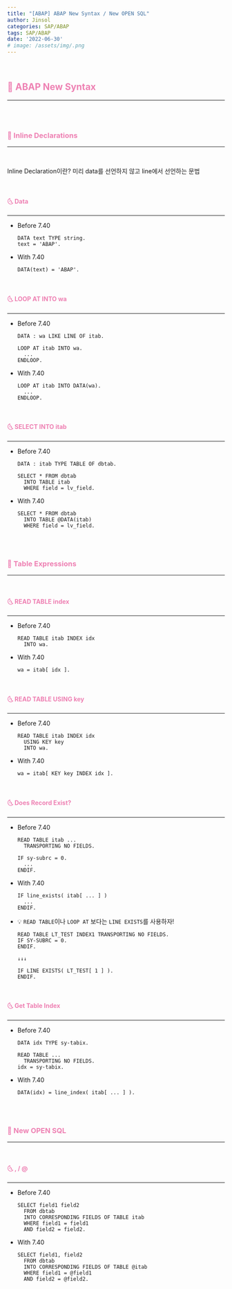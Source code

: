 ```yaml
---
title: "[ABAP] ABAP New Syntax / New OPEN SQL"
author: Jinsol
categories: SAP/ABAP
tags: SAP/ABAP
date: '2022-06-30'
# image: /assets/img/.png
---
```


<br>

## <span style="color:#EE81B3">**🌝 ABAP New Syntax**</span>
<hr>

<br>
<br>

### <span style="color:#EE81B3">**🌝 Inline Declarations**</span>
<hr>
<br>

Inline Declaration이란? 미리 data를 선언하지 않고 line에서 선언하는 문법

<br>

#### <span style="color:#EE81B3">**🌜 Data**</span>
<hr>

- Before 7.40

    ```
    DATA text TYPE string.
    text = 'ABAP'.
    ```

- With 7.40

    ```
    DATA(text) = 'ABAP'.
    ```
    
<br>

#### <span style="color:#EE81B3">**🌜 LOOP AT INTO wa**</span>
<hr>

- Before 7.40

    ```
    DATA : wa LIKE LINE OF itab.

    LOOP AT itab INTO wa.
      ...
    ENDLOOP.
    ```

- With 7.40

    ```
    LOOP AT itab INTO DATA(wa).
      ...
    ENDLOOP.
    ```

<br>

#### <span style="color:#EE81B3">**🌜 SELECT INTO itab**</span>
<hr>
    
- Before 7.40

    ```
    DATA : itab TYPE TABLE OF dbtab.

    SELECT * FROM dbtab
      INTO TABLE itab
      WHERE field = lv_field.
    ```

- With 7.40

    ```
    SELECT * FROM dbtab
      INTO TABLE @DATA(itab)
      WHERE field = lv_field.
    ```

<br>
<br>

### <span style="color:#EE81B3">**🌝 Table Expressions**</span>
<hr>
<br>

#### <span style="color:#EE81B3">**🌜 READ TABLE index**</span>
<hr>
    
- Before 7.40

    ```
    READ TABLE itab INDEX idx
      INTO wa.
    ```

- With 7.40

    ```
    wa = itab[ idx ].
    ```

<br>

#### <span style="color:#EE81B3">**🌜 READ TABLE USING key**</span>
<hr>
    
- Before 7.40

    ```
    READ TABLE itab INDEX idx
      USING KEY key 
      INTO wa.
    ```

- With 7.40

    ```
    wa = itab[ KEY key INDEX idx ].
    ```
    
<br>

#### <span style="color:#EE81B3">**🌜 Does Record Exist?**</span>
<hr>
    
- Before 7.40

    ```
    READ TABLE itab ...
      TRANSPORTING NO FIELDS.

    IF sy-subrc = 0.
      ...
    ENDIF.
    ```

- With 7.40

    ```
    IF line_exists( itab[ ... ] )
      ...
    ENDIF.
    ```

- 💡 `READ TABLE`이나 `LOOP AT` 보다는 `LINE EXISTS`를 사용하자!

  ```
  READ TABLE LT_TEST INDEX1 TRANSPORTING NO FIELDS.
  IF SY-SUBRC = 0.
  ENDIF.

  ↓↓↓

  IF LINE EXISTS( LT_TEST[ 1 ] ).
  ENDIF.
  ```
       
<br>

#### <span style="color:#EE81B3">**🌜 Get Table Index**</span>
<hr>
    
- Before 7.40

    ```
    DATA idx TYPE sy-tabix.

    READ TABLE ...
      TRANSPORTING NO FIELDS.
    idx = sy-tabix.
    ```

- With 7.40

    ```
    DATA(idx) = line_index( itab[ ... ] ).
    ```
    
<br>
<br>

### <span style="color:#EE81B3">**🌝 New OPEN SQL**</span>
<hr>
<br>

#### <span style="color:#EE81B3">**🌜 , / @**</span>
<hr>

- Before 7.40

    ```
    SELECT field1 field2 
      FROM dbtab
      INTO CORRESPONDING FIELDS OF TABLE itab
      WHERE field1 = field1
      AND field2 = field2.
    ```

- With 7.40

    ```
    SELECT field1, field2 
      FROM dbtab
      INTO CORRESPONDING FIELDS OF TABLE @itab
      WHERE field1 = @field1
      AND field2 = @field2.
    ```
